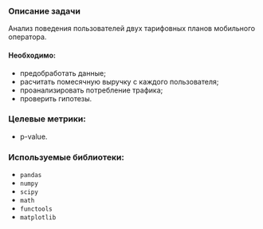 ### Описание задачи

Анализ поведения пользователей двух тарифовных планов мобильного оператора.

#### Необходимо: 
- предобработать данные;
- расчитать помесячную выручку с каждого пользователя;
- проанализировать потребление трафика;
- проверить гипотезы.  

### Целевые метрики:
- p-value.  

### Используемые библиотеки:  
- `pandas`
- `numpy`
- `scipy`  
- `math`
- `functools`
- `matplotlib`
